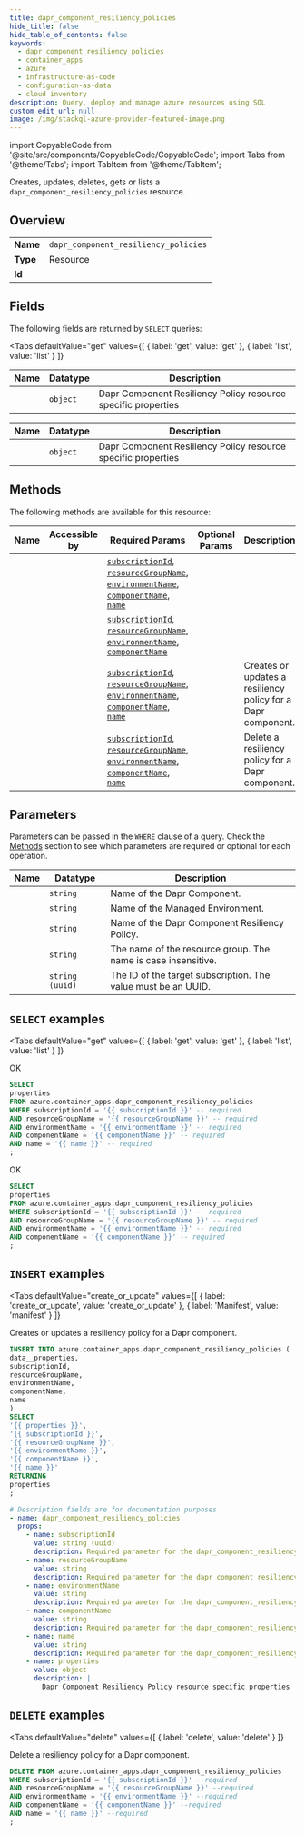 ```yaml
--- 
title: dapr_component_resiliency_policies
hide_title: false
hide_table_of_contents: false
keywords:
  - dapr_component_resiliency_policies
  - container_apps
  - azure
  - infrastructure-as-code
  - configuration-as-data
  - cloud inventory
description: Query, deploy and manage azure resources using SQL
custom_edit_url: null
image: /img/stackql-azure-provider-featured-image.png
---
```


import CopyableCode from '@site/src/components/CopyableCode/CopyableCode';
import Tabs from '@theme/Tabs';
import TabItem from '@theme/TabItem';

Creates, updates, deletes, gets or lists a <code>dapr_component_resiliency_policies</code> resource.

## Overview
<table><tbody>
<tr><td><b>Name</b></td><td><code>dapr_component_resiliency_policies</code></td></tr>
<tr><td><b>Type</b></td><td>Resource</td></tr>
<tr><td><b>Id</b></td><td><CopyableCode code="azure.container_apps.dapr_component_resiliency_policies" /></td></tr>
</tbody></table>

## Fields

The following fields are returned by `SELECT` queries:

<Tabs
    defaultValue="get"
    values={[
        { label: 'get', value: 'get' },
        { label: 'list', value: 'list' }
    ]}
>
<TabItem value="get">

<table>
<thead>
    <tr>
    <th>Name</th>
    <th>Datatype</th>
    <th>Description</th>
    </tr>
</thead>
<tbody>
<tr>
    <td><CopyableCode code="properties" /></td>
    <td><code>object</code></td>
    <td>Dapr Component Resiliency Policy resource specific properties</td>
</tr>
</tbody>
</table>
</TabItem>
<TabItem value="list">

<table>
<thead>
    <tr>
    <th>Name</th>
    <th>Datatype</th>
    <th>Description</th>
    </tr>
</thead>
<tbody>
<tr>
    <td><CopyableCode code="properties" /></td>
    <td><code>object</code></td>
    <td>Dapr Component Resiliency Policy resource specific properties</td>
</tr>
</tbody>
</table>
</TabItem>
</Tabs>

## Methods

The following methods are available for this resource:

<table>
<thead>
    <tr>
    <th>Name</th>
    <th>Accessible by</th>
    <th>Required Params</th>
    <th>Optional Params</th>
    <th>Description</th>
    </tr>
</thead>
<tbody>
<tr>
    <td><a href="#get"><CopyableCode code="get" /></a></td>
    <td><CopyableCode code="select" /></td>
    <td><a href="#parameter-subscriptionId"><code>subscriptionId</code></a>, <a href="#parameter-resourceGroupName"><code>resourceGroupName</code></a>, <a href="#parameter-environmentName"><code>environmentName</code></a>, <a href="#parameter-componentName"><code>componentName</code></a>, <a href="#parameter-name"><code>name</code></a></td>
    <td></td>
    <td></td>
</tr>
<tr>
    <td><a href="#list"><CopyableCode code="list" /></a></td>
    <td><CopyableCode code="select" /></td>
    <td><a href="#parameter-subscriptionId"><code>subscriptionId</code></a>, <a href="#parameter-resourceGroupName"><code>resourceGroupName</code></a>, <a href="#parameter-environmentName"><code>environmentName</code></a>, <a href="#parameter-componentName"><code>componentName</code></a></td>
    <td></td>
    <td></td>
</tr>
<tr>
    <td><a href="#create_or_update"><CopyableCode code="create_or_update" /></a></td>
    <td><CopyableCode code="insert" /></td>
    <td><a href="#parameter-subscriptionId"><code>subscriptionId</code></a>, <a href="#parameter-resourceGroupName"><code>resourceGroupName</code></a>, <a href="#parameter-environmentName"><code>environmentName</code></a>, <a href="#parameter-componentName"><code>componentName</code></a>, <a href="#parameter-name"><code>name</code></a></td>
    <td></td>
    <td>Creates or updates a resiliency policy for a Dapr component.</td>
</tr>
<tr>
    <td><a href="#delete"><CopyableCode code="delete" /></a></td>
    <td><CopyableCode code="delete" /></td>
    <td><a href="#parameter-subscriptionId"><code>subscriptionId</code></a>, <a href="#parameter-resourceGroupName"><code>resourceGroupName</code></a>, <a href="#parameter-environmentName"><code>environmentName</code></a>, <a href="#parameter-componentName"><code>componentName</code></a>, <a href="#parameter-name"><code>name</code></a></td>
    <td></td>
    <td>Delete a resiliency policy for a Dapr component.</td>
</tr>
</tbody>
</table>

## Parameters

Parameters can be passed in the `WHERE` clause of a query. Check the [Methods](#methods) section to see which parameters are required or optional for each operation.

<table>
<thead>
    <tr>
    <th>Name</th>
    <th>Datatype</th>
    <th>Description</th>
    </tr>
</thead>
<tbody>
<tr id="parameter-componentName">
    <td><CopyableCode code="componentName" /></td>
    <td><code>string</code></td>
    <td>Name of the Dapr Component.</td>
</tr>
<tr id="parameter-environmentName">
    <td><CopyableCode code="environmentName" /></td>
    <td><code>string</code></td>
    <td>Name of the Managed Environment.</td>
</tr>
<tr id="parameter-name">
    <td><CopyableCode code="name" /></td>
    <td><code>string</code></td>
    <td>Name of the Dapr Component Resiliency Policy.</td>
</tr>
<tr id="parameter-resourceGroupName">
    <td><CopyableCode code="resourceGroupName" /></td>
    <td><code>string</code></td>
    <td>The name of the resource group. The name is case insensitive.</td>
</tr>
<tr id="parameter-subscriptionId">
    <td><CopyableCode code="subscriptionId" /></td>
    <td><code>string (uuid)</code></td>
    <td>The ID of the target subscription. The value must be an UUID.</td>
</tr>
</tbody>
</table>

## `SELECT` examples

<Tabs
    defaultValue="get"
    values={[
        { label: 'get', value: 'get' },
        { label: 'list', value: 'list' }
    ]}
>
<TabItem value="get">

OK

```sql
SELECT
properties
FROM azure.container_apps.dapr_component_resiliency_policies
WHERE subscriptionId = '{{ subscriptionId }}' -- required
AND resourceGroupName = '{{ resourceGroupName }}' -- required
AND environmentName = '{{ environmentName }}' -- required
AND componentName = '{{ componentName }}' -- required
AND name = '{{ name }}' -- required
;
```
</TabItem>
<TabItem value="list">

OK

```sql
SELECT
properties
FROM azure.container_apps.dapr_component_resiliency_policies
WHERE subscriptionId = '{{ subscriptionId }}' -- required
AND resourceGroupName = '{{ resourceGroupName }}' -- required
AND environmentName = '{{ environmentName }}' -- required
AND componentName = '{{ componentName }}' -- required
;
```
</TabItem>
</Tabs>


## `INSERT` examples

<Tabs
    defaultValue="create_or_update"
    values={[
        { label: 'create_or_update', value: 'create_or_update' },
        { label: 'Manifest', value: 'manifest' }
    ]}
>
<TabItem value="create_or_update">

Creates or updates a resiliency policy for a Dapr component.

```sql
INSERT INTO azure.container_apps.dapr_component_resiliency_policies (
data__properties,
subscriptionId,
resourceGroupName,
environmentName,
componentName,
name
)
SELECT 
'{{ properties }}',
'{{ subscriptionId }}',
'{{ resourceGroupName }}',
'{{ environmentName }}',
'{{ componentName }}',
'{{ name }}'
RETURNING
properties
;
```
</TabItem>
<TabItem value="manifest">

```yaml
# Description fields are for documentation purposes
- name: dapr_component_resiliency_policies
  props:
    - name: subscriptionId
      value: string (uuid)
      description: Required parameter for the dapr_component_resiliency_policies resource.
    - name: resourceGroupName
      value: string
      description: Required parameter for the dapr_component_resiliency_policies resource.
    - name: environmentName
      value: string
      description: Required parameter for the dapr_component_resiliency_policies resource.
    - name: componentName
      value: string
      description: Required parameter for the dapr_component_resiliency_policies resource.
    - name: name
      value: string
      description: Required parameter for the dapr_component_resiliency_policies resource.
    - name: properties
      value: object
      description: |
        Dapr Component Resiliency Policy resource specific properties
```
</TabItem>
</Tabs>


## `DELETE` examples

<Tabs
    defaultValue="delete"
    values={[
        { label: 'delete', value: 'delete' }
    ]}
>
<TabItem value="delete">

Delete a resiliency policy for a Dapr component.

```sql
DELETE FROM azure.container_apps.dapr_component_resiliency_policies
WHERE subscriptionId = '{{ subscriptionId }}' --required
AND resourceGroupName = '{{ resourceGroupName }}' --required
AND environmentName = '{{ environmentName }}' --required
AND componentName = '{{ componentName }}' --required
AND name = '{{ name }}' --required
;
```
</TabItem>
</Tabs>
